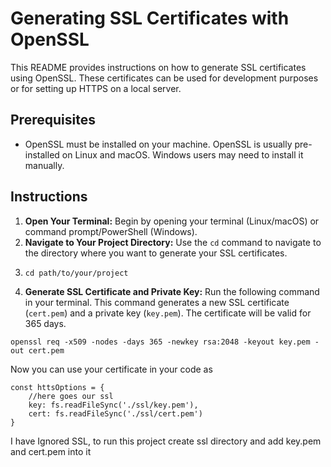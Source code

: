 # Generating SSL Certificates with OpenSSL

This README provides instructions on how to generate SSL certificates using OpenSSL. These certificates can be used for development purposes or for setting up HTTPS on a local server.

## Prerequisites

- OpenSSL must be installed on your machine. OpenSSL is usually pre-installed on Linux and macOS. Windows users may need to install it manually.

## Instructions

1. **Open Your Terminal:** Begin by opening your terminal (Linux/macOS) or command prompt/PowerShell (Windows).
2. **Navigate to Your Project Directory:** Use the `cd` command to navigate to the directory where you want to generate your SSL certificates.
3. ```
   cd path/to/your/project
   ```
4. **Generate SSL Certificate and Private Key:** Run the following command in your terminal. This command generates a new SSL certificate (`cert.pem`) and a private key (`key.pem`). The certificate will be valid for 365 days.

```shell
openssl req -x509 -nodes -days 365 -newkey rsa:2048 -keyout key.pem -out cert.pem
```

Now you can use your certificate in your code as

```
const httsOptions = {
    //here goes our ssl
    key: fs.readFileSync('./ssl/key.pem'),
    cert: fs.readFileSync('./ssl/cert.pem')
}
```

I have Ignored SSL, to run this project create ssl directory and add key.pem and cert.pem into it
